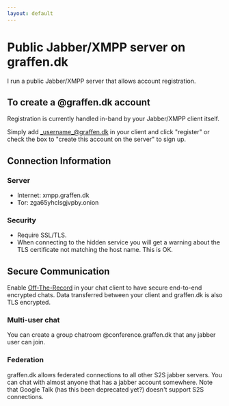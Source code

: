 ```yaml
---
layout: default
---
```

# Public Jabber/XMPP server on graffen.dk

I run a public Jabber/XMPP server that allows account registration.

## To create a @graffen.dk account

Registration is currently handled in-band by your Jabber/XMPP client itself.

Simply add _username_@graffen.dk in your client and click "register" or check the box to "create this account on the server" to sign up.

## Connection Information

### Server

* Internet: xmpp.graffen.dk
* Tor: zga65yhclsgjvpby.onion

### Security

* Require SSL/TLS.
* When connecting to the hidden service you will get a warning about the TLS certificate not matching the host name. This is OK. 

## Secure Communication

Enable [Off-The-Record](https://otr.cypherpunks.ca/) in your chat client to have secure end-to-end encrypted chats. Data transferred between your client and graffen.dk is also TLS encrypted. 

### Multi-user chat

You can create a group chatroom @conference.graffen.dk that any jabber user can join.

### Federation

graffen.dk allows federated connections to all other S2S jabber servers. You can chat with almost anyone that has a jabber account somewhere. Note that Google Talk (has this been deprecated yet?) doesn't support S2S connections.
